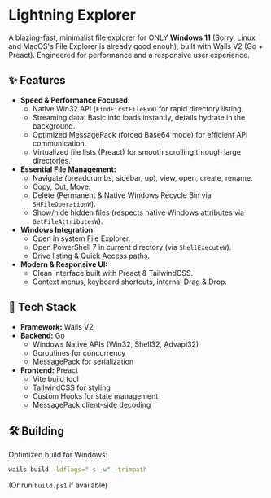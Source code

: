 # Lightning Explorer

A blazing-fast, minimalist file explorer for ONLY **Windows 11** (Sorry, Linux and MacOS's File Explorer is already good enouh), built with Wails V2 (Go + Preact). Engineered for performance and a responsive user experience.

## ✨ Features

*   **Speed & Performance Focused:**
    *   Native Win32 API (`FindFirstFileExW`) for rapid directory listing.
    *   Streaming data: Basic info loads instantly, details hydrate in the background.
    *   Optimized MessagePack (forced Base64 mode) for efficient API communication.
    *   Virtualized file lists (Preact) for smooth scrolling through large directories.
*   **Essential File Management:**
    *   Navigate (breadcrumbs, sidebar, up), view, open, create, rename.
    *   Copy, Cut, Move.
    *   Delete (Permanent & Native Windows Recycle Bin via `SHFileOperationW`).
    *   Show/hide hidden files (respects native Windows attributes via `GetFileAttributesW`).
*   **Windows Integration:**
    *   Open in system File Explorer.
    *   Open PowerShell 7 in current directory (via `ShellExecuteW`).
    *   Drive listing & Quick Access paths.
*   **Modern & Responsive UI:**
    *   Clean interface built with Preact & TailwindCSS.
    *   Context menus, keyboard shortcuts, internal Drag & Drop.

## 🚀 Tech Stack

*   **Framework:** Wails V2
*   **Backend:** Go
    *   Windows Native APIs (Win32, Shell32, Advapi32)
    *   Goroutines for concurrency
    *   MessagePack for serialization
*   **Frontend:** Preact
    *   Vite build tool
    *   TailwindCSS for styling
    *   Custom Hooks for state management
    *   MessagePack client-side decoding

## 🛠️ Building

Optimized build for Windows:
```bash
wails build -ldflags="-s -w" -trimpath
```
(Or run `build.ps1` if available)